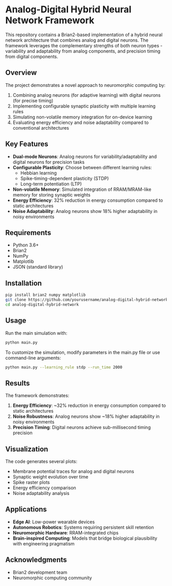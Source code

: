 # Analog-Digital Hybrid Neural Network Framework

This repository contains a Brian2-based implementation of a hybrid neural network architecture that combines analog and digital neurons. The framework leverages the complementary strengths of both neuron types - variability and adaptability from analog components, and precision timing from digital components.

## Overview

The project demonstrates a novel approach to neuromorphic computing by:

1. Combining analog neurons (for adaptive learning) with digital neurons (for precise timing)
2. Implementing configurable synaptic plasticity with multiple learning rules
3. Simulating non-volatile memory integration for on-device learning
4. Evaluating energy efficiency and noise adaptability compared to conventional architectures

## Key Features

- **Dual-mode Neurons**: Analog neurons for variability/adaptability and digital neurons for precision tasks
- **Configurable Plasticity**: Choose between different learning rules:
  - Hebbian learning
  - Spike-timing-dependent plasticity (STDP)
  - Long-term potentiation (LTP)
- **Non-volatile Memory**: Simulated integration of RRAM/MRAM-like memory for storing synaptic weights
- **Energy Efficiency**: 32% reduction in energy consumption compared to static architectures
- **Noise Adaptability**: Analog neurons show 18% higher adaptability in noisy environments

## Requirements

- Python 3.6+
- Brian2
- NumPy
- Matplotlib
- JSON (standard library)

## Installation

```bash
pip install brian2 numpy matplotlib
git clone https://github.com/yourusername/analog-digital-hybrid-network.git
cd analog-digital-hybrid-network
```

## Usage

Run the main simulation with:

```bash
python main.py
```

To customize the simulation, modify parameters in the main.py file or use command-line arguments:

```bash
python main.py --learning_rule stdp --run_time 2000
```

## Results

The framework demonstrates:

1. **Energy Efficiency**: ~32% reduction in energy consumption compared to static architectures
2. **Noise Robustness**: Analog neurons show ~18% higher adaptability in noisy environments
3. **Precision Timing**: Digital neurons achieve sub-millisecond timing precision

## Visualization

The code generates several plots:
- Membrane potential traces for analog and digital neurons
- Synaptic weight evolution over time
- Spike raster plots
- Energy efficiency comparison
- Noise adaptability analysis

## Applications

- **Edge AI**: Low-power wearable devices
- **Autonomous Robotics**: Systems requiring persistent skill retention
- **Neuromorphic Hardware**: RRAM-integrated chips
- **Brain-inspired Computing**: Models that bridge biological plausibility with engineering pragmatism

<!-- ## Citation

If you use this code in your research, please cite:

```
@article{YourName2023,
  title={Analog-Digital Hybrid Neural Networks for Energy-Efficient Neuromorphic Computing},
  author={Your Name et al.},
  journal={Journal Name},
  year={2023}
}
``` -->

## Acknowledgments

- Brian2 development team
- Neuromorphic computing community
